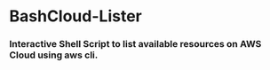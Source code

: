 # BashCloud-Lister

### Interactive Shell Script to list available resources on AWS Cloud using aws cli. 
